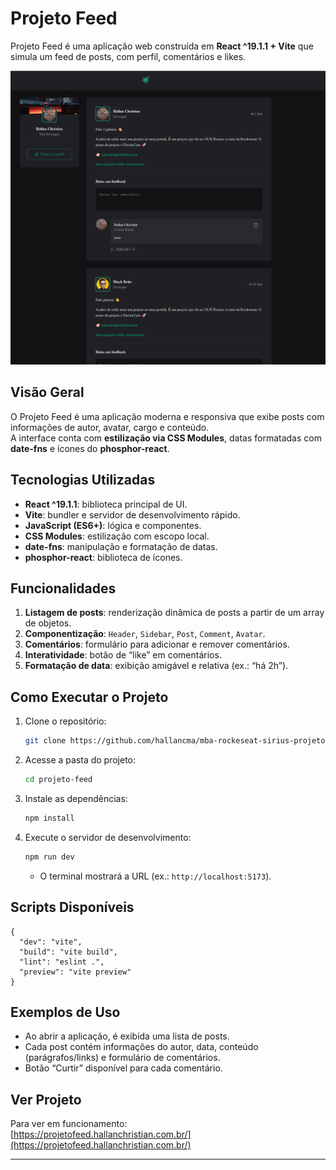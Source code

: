 # Projeto Feed

Projeto Feed é uma aplicação web construída em **React ^19.1.1 + Vite** que simula um feed de posts, com perfil, comentários e likes.

[![Screenshot do Projeto](public/imageProjeto.png)](https://projetofeed.hallanchristian.com.br/)

## Visão Geral

O Projeto Feed é uma aplicação moderna e responsiva que exibe posts com informações de autor, avatar, cargo e conteúdo.  
A interface conta com **estilização via CSS Modules**, datas formatadas com **date-fns** e ícones do **phosphor-react**.

## Tecnologias Utilizadas

- **React ^19.1.1**: biblioteca principal de UI.  
- **Vite**: bundler e servidor de desenvolvimento rápido.  
- **JavaScript (ES6+)**: lógica e componentes.  
- **CSS Modules**: estilização com escopo local.  
- **date-fns**: manipulação e formatação de datas.  
- **phosphor-react**: biblioteca de ícones.  

## Funcionalidades

1. **Listagem de posts**: renderização dinâmica de posts a partir de um array de objetos.  
2. **Componentização**: `Header`, `Sidebar`, `Post`, `Comment`, `Avatar`.  
3. **Comentários**: formulário para adicionar e remover comentários.  
4. **Interatividade**: botão de “like” em comentários.  
5. **Formatação de data**: exibição amigável e relativa (ex.: “há 2h”).  

## Como Executar o Projeto

1. Clone o repositório:
   ```bash
   git clone https://github.com/hallancma/mba-rockeseat-sirius-projetos-07-projeto-feed
   ```
2. Acesse a pasta do projeto:
   ```bash
   cd projeto-feed
   ```
3. Instale as dependências:
   ```bash
   npm install
   ```
4. Execute o servidor de desenvolvimento:
   ```bash
   npm run dev
   ```
   - O terminal mostrará a URL (ex.: `http://localhost:5173`).

## Scripts Disponíveis

```jsonc
{
  "dev": "vite",
  "build": "vite build",
  "lint": "eslint .",
  "preview": "vite preview"
}
```

## Exemplos de Uso

- Ao abrir a aplicação, é exibida uma lista de posts.  
- Cada post contém informações do autor, data, conteúdo (parágrafos/links) e formulário de comentários.  
- Botão “Curtir” disponível para cada comentário.  

## Ver Projeto

Para ver em funcionamento:  
[https://projetofeed.hallanchristian.com.br/](https://projetofeed.hallanchristian.com.br/)

---
